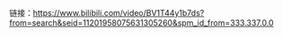 链接：https://www.bilibili.com/video/BV1T44y1b7ds?from=search&seid=11201958075631305260&spm_id_from=333.337.0.0